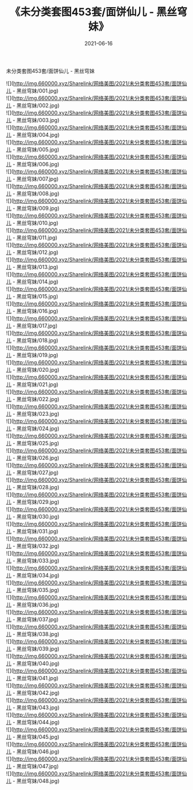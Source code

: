﻿---
layout: post
title:  《未分类套图453套/面饼仙儿 - 黑丝穹妹》
date:   2021-06-16
img: http://img.660000.xyz/Sharelink/网络美图/2021/未分类套图453套/面饼仙儿 - 黑丝穹妹/000.jpg
categories: [美女, 清纯, 唯美]
---

未分类套图453套/面饼仙儿 - 黑丝穹妹

 ![](http://img.660000.xyz/Sharelink/网络美图/2021/未分类套图453套/面饼仙儿 - 黑丝穹妹/001.jpg) <br>![](http://img.660000.xyz/Sharelink/网络美图/2021/未分类套图453套/面饼仙儿 - 黑丝穹妹/002.jpg) <br>![](http://img.660000.xyz/Sharelink/网络美图/2021/未分类套图453套/面饼仙儿 - 黑丝穹妹/003.jpg) <br>![](http://img.660000.xyz/Sharelink/网络美图/2021/未分类套图453套/面饼仙儿 - 黑丝穹妹/004.jpg) <br>![](http://img.660000.xyz/Sharelink/网络美图/2021/未分类套图453套/面饼仙儿 - 黑丝穹妹/005.jpg) <br>![](http://img.660000.xyz/Sharelink/网络美图/2021/未分类套图453套/面饼仙儿 - 黑丝穹妹/006.jpg) <br>![](http://img.660000.xyz/Sharelink/网络美图/2021/未分类套图453套/面饼仙儿 - 黑丝穹妹/007.jpg) <br>![](http://img.660000.xyz/Sharelink/网络美图/2021/未分类套图453套/面饼仙儿 - 黑丝穹妹/008.jpg) <br>![](http://img.660000.xyz/Sharelink/网络美图/2021/未分类套图453套/面饼仙儿 - 黑丝穹妹/009.jpg) <br>![](http://img.660000.xyz/Sharelink/网络美图/2021/未分类套图453套/面饼仙儿 - 黑丝穹妹/010.jpg) <br>![](http://img.660000.xyz/Sharelink/网络美图/2021/未分类套图453套/面饼仙儿 - 黑丝穹妹/011.jpg) <br>![](http://img.660000.xyz/Sharelink/网络美图/2021/未分类套图453套/面饼仙儿 - 黑丝穹妹/012.jpg) <br>![](http://img.660000.xyz/Sharelink/网络美图/2021/未分类套图453套/面饼仙儿 - 黑丝穹妹/013.jpg) <br>![](http://img.660000.xyz/Sharelink/网络美图/2021/未分类套图453套/面饼仙儿 - 黑丝穹妹/014.jpg) <br>![](http://img.660000.xyz/Sharelink/网络美图/2021/未分类套图453套/面饼仙儿 - 黑丝穹妹/015.jpg) <br>![](http://img.660000.xyz/Sharelink/网络美图/2021/未分类套图453套/面饼仙儿 - 黑丝穹妹/016.jpg) <br>![](http://img.660000.xyz/Sharelink/网络美图/2021/未分类套图453套/面饼仙儿 - 黑丝穹妹/017.jpg) <br>![](http://img.660000.xyz/Sharelink/网络美图/2021/未分类套图453套/面饼仙儿 - 黑丝穹妹/018.jpg) <br>![](http://img.660000.xyz/Sharelink/网络美图/2021/未分类套图453套/面饼仙儿 - 黑丝穹妹/019.jpg) <br>![](http://img.660000.xyz/Sharelink/网络美图/2021/未分类套图453套/面饼仙儿 - 黑丝穹妹/020.jpg) <br>![](http://img.660000.xyz/Sharelink/网络美图/2021/未分类套图453套/面饼仙儿 - 黑丝穹妹/021.jpg) <br>![](http://img.660000.xyz/Sharelink/网络美图/2021/未分类套图453套/面饼仙儿 - 黑丝穹妹/022.jpg) <br>![](http://img.660000.xyz/Sharelink/网络美图/2021/未分类套图453套/面饼仙儿 - 黑丝穹妹/023.jpg) <br>![](http://img.660000.xyz/Sharelink/网络美图/2021/未分类套图453套/面饼仙儿 - 黑丝穹妹/024.jpg) <br>![](http://img.660000.xyz/Sharelink/网络美图/2021/未分类套图453套/面饼仙儿 - 黑丝穹妹/025.jpg) <br>![](http://img.660000.xyz/Sharelink/网络美图/2021/未分类套图453套/面饼仙儿 - 黑丝穹妹/026.jpg) <br>![](http://img.660000.xyz/Sharelink/网络美图/2021/未分类套图453套/面饼仙儿 - 黑丝穹妹/027.jpg) <br>![](http://img.660000.xyz/Sharelink/网络美图/2021/未分类套图453套/面饼仙儿 - 黑丝穹妹/028.jpg) <br>![](http://img.660000.xyz/Sharelink/网络美图/2021/未分类套图453套/面饼仙儿 - 黑丝穹妹/029.jpg) <br>![](http://img.660000.xyz/Sharelink/网络美图/2021/未分类套图453套/面饼仙儿 - 黑丝穹妹/030.jpg) <br>![](http://img.660000.xyz/Sharelink/网络美图/2021/未分类套图453套/面饼仙儿 - 黑丝穹妹/031.jpg) <br>![](http://img.660000.xyz/Sharelink/网络美图/2021/未分类套图453套/面饼仙儿 - 黑丝穹妹/032.jpg) <br>![](http://img.660000.xyz/Sharelink/网络美图/2021/未分类套图453套/面饼仙儿 - 黑丝穹妹/033.jpg) <br>![](http://img.660000.xyz/Sharelink/网络美图/2021/未分类套图453套/面饼仙儿 - 黑丝穹妹/034.jpg) <br>![](http://img.660000.xyz/Sharelink/网络美图/2021/未分类套图453套/面饼仙儿 - 黑丝穹妹/035.jpg) <br>![](http://img.660000.xyz/Sharelink/网络美图/2021/未分类套图453套/面饼仙儿 - 黑丝穹妹/036.jpg) <br>![](http://img.660000.xyz/Sharelink/网络美图/2021/未分类套图453套/面饼仙儿 - 黑丝穹妹/037.jpg) <br>![](http://img.660000.xyz/Sharelink/网络美图/2021/未分类套图453套/面饼仙儿 - 黑丝穹妹/038.jpg) <br>![](http://img.660000.xyz/Sharelink/网络美图/2021/未分类套图453套/面饼仙儿 - 黑丝穹妹/039.jpg) <br>![](http://img.660000.xyz/Sharelink/网络美图/2021/未分类套图453套/面饼仙儿 - 黑丝穹妹/040.jpg) <br>![](http://img.660000.xyz/Sharelink/网络美图/2021/未分类套图453套/面饼仙儿 - 黑丝穹妹/041.jpg) <br>![](http://img.660000.xyz/Sharelink/网络美图/2021/未分类套图453套/面饼仙儿 - 黑丝穹妹/042.jpg) <br>![](http://img.660000.xyz/Sharelink/网络美图/2021/未分类套图453套/面饼仙儿 - 黑丝穹妹/043.jpg) <br>![](http://img.660000.xyz/Sharelink/网络美图/2021/未分类套图453套/面饼仙儿 - 黑丝穹妹/044.jpg) <br>![](http://img.660000.xyz/Sharelink/网络美图/2021/未分类套图453套/面饼仙儿 - 黑丝穹妹/045.jpg) <br>![](http://img.660000.xyz/Sharelink/网络美图/2021/未分类套图453套/面饼仙儿 - 黑丝穹妹/046.jpg) <br>![](http://img.660000.xyz/Sharelink/网络美图/2021/未分类套图453套/面饼仙儿 - 黑丝穹妹/047.jpg) <br>![](http://img.660000.xyz/Sharelink/网络美图/2021/未分类套图453套/面饼仙儿 - 黑丝穹妹/048.jpg) <br>